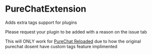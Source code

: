 # PureChatExtension
Adds extra tags support for plugins

Please request your plugin to be added with a reason on the issue tab

This will ONLY work for [PureChat Reloaded](https://github.com/dihydrogen-monoxide/PureChatReloaded) due to how the original purechat dosent have custom tags feature implimented
